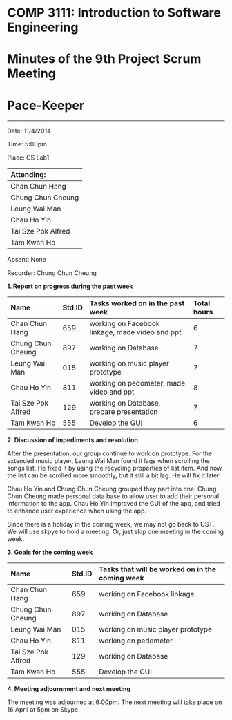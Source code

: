 # COMP 3111: Introduction to Software Engineering #
# Minutes of the 9th Project Scrum Meeting #

# Pace-Keeper #

---


Date: 11/4/2014

Time: 5:00pm

Place: CS Lab1

| **Attending:** |
|:---------------|
|Chan Chun Hang  |
|Chung Chun Cheung|
|Leung Wai Man   |
|Chau Ho Yin     |
|Tai Sze Pok Alfred|
|Tam Kwan Ho     |

Absent: None


Recorder: Chung Chun Cheung


**1. Report on progress during the past week**


| **Name** | **Std.ID** | **Tasks worked on in the past week**| **Total hours** |
|:---------|:-----------|:------------------------------------|:----------------|
|Chan Chun Hang|659         |working on Facebook linkage, made video and ppt|6                |
|Chung Chun Cheung|897         |working on Database                  |7                |
|Leung Wai Man|015         |working on music player prototype    |7                |
|Chau Ho Yin|811         |working on pedometer, made video and ppt|8                |
|Tai Sze Pok Alfred|129         |working on Database, prepare presentation|7                |
|Tam Kwan Ho|555         |Develop the GUI                      |6                |


**2. Discussion of impediments and resolution**

After the presentation, our group continue to work on prototype.
For the extended music player, Leung Wai Man found it lags when scrolling the songs list. He fixed it by using the recycling properties of list item. And now, the list can be scrolled more smoothly, but it still a bit lag. He will fix it later.

Chau Ho Yin and Chung Chun Cheung grouped they part into one. Chung Chun Cheung made personal data base to allow user to add their personal information to the app. Chau Ho Yin improved the GUI of the app, and tried to enhance user experience when using the app.

Since there is a holiday in the coming week, we may not go back to UST. We will use skpye to hold a meeting. Or, just skip one meeting in the coming week.

**3. Goals for the coming week**

| **Name** | **Std.ID** | **Tasks that will be worked on in the coming week** |
|:---------|:-----------|:----------------------------------------------------|
|Chan Chun Hang|659         |working on Facebook linkage                          |
|Chung Chun Cheung|897         |working on Database                                  |
|Leung Wai Man|015         |working on music player prototype                    |
|Chau Ho Yin|811         |working on pedometer                                 |
|Tai Sze Pok Alfred|129         |working on Database                                  |
|Tam Kwan Ho|555         |Develop the GUI                                      |

**4. Meeting adjournment and next meeting**

The meeting was adjourned at 6:00pm. The next meeting will take place on 16 April at 5pm on Skype.